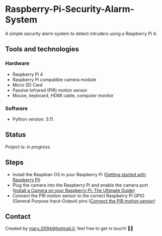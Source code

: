 # Raspberry-Pi-Security-Alarm-System
A simple security alarm system to detect intruders using a Raspberry Pi 4. 

## Tools and technologies

### Hardware 
- Raspberry Pi 4
- Raspberry Pi compatible camera module 
- Micro SD Card
- Passive Infrared (PIR) motion sensor 
- Mouse, keyboard, HDMI cable, computer monitor  

### Software 
- Python version: 3.11. 

## Status
Project is: *in progress*. 

## Steps
- Install the Raspbian OS in your Raspberry Pi ([Getting started with Raspberry Pi](https://www.raspberrypi.com/documentation/computers/getting-started.html))
- Plug the camera into the Raspberry Pi and enable the camera port ([Install a Camera on your Raspberry Pi: The Ultimate Guide](https://raspberrytips.com/install-camera-raspberry-pi/))
- Connect the PIR motion sensor to the correct Raspberry Pi GPIO (General Purpose Input-Output) pins ([Connect the PIR motion sensor](https://raspberrytips.com/install-camera-raspberry-pi/))

## Contact 
Created by mary_0094@hotmail.it, feel free to get in touch! :woman_technologist:
